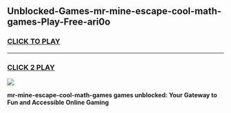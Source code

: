 
## Unblocked-Games-mr-mine-escape-cool-math-games-Play-Free-ari0o
<h3>
<a href="https://premium76.site?title=mr-mine-escape-cool-math-games&ref=09A">CLICK TO PLAY</a></h3>
<hr>

<h3>
<a href="https://premium76.site?title=mr-mine-escape-cool-math-games&ref=09A">CLICK 2 PLAY</a>
  
</h3>

<a href="https://premium76.site?title=mr-mine-escape-cool-math-games&ref=09A"><img src="https://clearcache.store/games.png"></a>


**mr-mine-escape-cool-math-games games unblocked: Your Gateway to Fun and Accessible Online Gaming**
